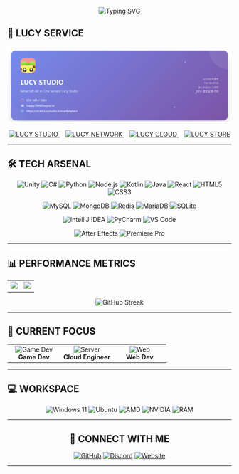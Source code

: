 <div align="center">
  
![Typing SVG](https://readme-typing-svg.demolab.com?font=Fira+Code&size=24&duration=3000&pause=1000&color=667EEA&center=true&vCenter=true&multiline=true&width=700&height=80&lines=HI+there!;I'm+Woojun+Choi+(happy704),+CEO+of+LUCY+STUDIO.)

</div>

## 🌙 **LUCY SERVICE**

<div align="center">



<img src="https://raw.githubusercontent.com/happy704/happy704/refs/heads/main/img/banner.webp" alt="lucystudio1"/>
<br><br>
<a href="https://lucystudio.kr/">
<img src="https://img.shields.io/badge/🏢-LUCY_STUDIO-5865f2?style=for-the-badge&logoColor=white&labelColor=5865f2" alt="LUCY STUDIO"/>
</a>
&nbsp;&nbsp;
<a href="https://www.lucymc.kr/">
<img src="https://img.shields.io/badge/🎮-LUCY_NETWORK-57f287?style=for-the-badge&logoColor=white&labelColor=57f287" alt="LUCY NETWORK"/>
</a>
&nbsp;&nbsp;
<a href="https://cloud.lucystudio.kr/">
<img src="https://img.shields.io/badge/☁️-LUCY_CLOUD-ffd43b?style=for-the-badge&logoColor=white&labelColor=ffd43b" alt="LUCY CLOUD"/>
</a>
&nbsp;&nbsp;
<a href="https://store.lucystudio.kr/marketplace">
<img src="https://img.shields.io/badge/🛍️-LUCY_STORE-f38ba8?style=for-the-badge&logoColor=white&labelColor=f38ba8" alt="LUCY STORE"/>
</a>

</div>

---

## 🛠️ **TECH ARSENAL**
<div align="center">

![Unity](https://img.shields.io/badge/Unity-100000?style=for-the-badge&logo=unity&logoColor=white)
![C#](https://img.shields.io/badge/C%23-239120?style=for-the-badge&logo=c-sharp&logoColor=white)
![Python](https://img.shields.io/badge/Python-3776AB?style=for-the-badge&logo=python&logoColor=white)
![Node.js](https://img.shields.io/badge/Node.js-43853D?style=for-the-badge&logo=node.js&logoColor=white)
![Kotlin](https://img.shields.io/badge/Kotlin-0095D5?style=for-the-badge&logo=kotlin&logoColor=white)
![Java](https://img.shields.io/badge/Java-ED8B00?style=for-the-badge&logo=openjdk&logoColor=white)
![React](https://img.shields.io/badge/React-20232A?style=for-the-badge&logo=react&logoColor=61DAFB)
![HTML5](https://img.shields.io/badge/HTML5-E34F26?style=for-the-badge&logo=html5&logoColor=white)
![CSS3](https://img.shields.io/badge/CSS3-1572B6?style=for-the-badge&logo=css3&logoColor=white)

![MySQL](https://img.shields.io/badge/MySQL-00000F?style=for-the-badge&logo=mysql&logoColor=white)
![MongoDB](https://img.shields.io/badge/MongoDB-4EA94B?style=for-the-badge&logo=mongodb&logoColor=white)
![Redis](https://img.shields.io/badge/Redis-DC382D?style=for-the-badge&logo=redis&logoColor=white)
![MariaDB](https://img.shields.io/badge/MariaDB-003545?style=for-the-badge&logo=mariadb&logoColor=white)
![SQLite](https://img.shields.io/badge/SQLite-07405E?style=for-the-badge&logo=sqlite&logoColor=white)

![IntelliJ IDEA](https://img.shields.io/badge/IntelliJ_IDEA-000000?style=for-the-badge&logo=intellij-idea&logoColor=white)
![PyCharm](https://img.shields.io/badge/PyCharm-000000?style=for-the-badge&logo=pycharm&logoColor=white)
![VS Code](https://img.shields.io/badge/VISUAL_STUDIO_CODE-007ACC?style=for-the-badge&logo=visual-studio-code&logoColor=white)

![After Effects](https://img.shields.io/badge/Adobe%20After%20Effects-9999FF?style=for-the-badge&logo=Adobe%20After%20Effects&logoColor=white)
![Premiere Pro](https://img.shields.io/badge/Adobe%20Premiere%20Pro-9999FF?style=for-the-badge&logo=Adobe%20Premiere%20Pro&logoColor=white)

</div>

---

## 📊 **PERFORMANCE METRICS**

<div align="center">

<table>
<tr>
<td>
<img height="180em" src="https://github-readme-stats-chi-ten-31.vercel.app/api?username=happy704&show_icons=true&theme=tokyonight&rank_icon=github&hide_border=true&bg_color=0d1117&title_color=667eea&icon_color=764ba2&text_color=ffffff" />
</td>
<td>
<img height="180em" src="https://github-readme-stats-chi-ten-31.vercel.app/api/top-langs/?username=happy704&layout=compact&theme=tokyonight&hide_border=true&bg_color=0d1117&title_color=667eea&text_color=ffffff" />
</td>
</tr>
</table>

![GitHub Streak](https://github-readme-streak-stats.herokuapp.com/?user=happy704&theme=tokyonight&hide_border=true&background=0d1117&ring=667eea&fire=764ba2&currStreakLabel=667eea)

</div>

---

## 🎯 **CURRENT FOCUS**
<div align="center">
<table>
<tr>
<td align="center" width="33.33%">
<img src="https://cdn.jsdelivr.net/gh/devicons/devicon/icons/kotlin/kotlin-original.svg" width="48" height="48" alt="Game Dev"/>
<br><strong>Game Dev</strong>
</td>
<td align="center" width="33.33%">
<img src="https://img.icons8.com/color/48/000000/server.png" width="48" height="48" alt="Server"/>
<br><strong>Cloud Engineer</strong>
</td>
<td align="center" width="33.33%">
<img src="https://cdn.jsdelivr.net/gh/devicons/devicon/icons/react/react-original.svg" width="48" height="48" alt="Web"/>
<br><strong>Web Dev</strong>
</td>
</tr>
</table>
</div>

---

## 💻 **WORKSPACE**

<div align="center">

![Windows 11](https://img.shields.io/badge/Windows_11-0078D6?style=for-the-badge&logo=windows&logoColor=white)
![Ubuntu](https://img.shields.io/badge/Ubuntu-E95420?style=for-the-badge&logo=ubuntu&logoColor=white)
![AMD](https://img.shields.io/badge/AMD-Ryzen_5_7500F-ED1C24?style=for-the-badge&logo=amd&logoColor=white)
![NVIDIA](https://img.shields.io/badge/NVIDIA-RTX_4060-76B900?style=for-the-badge&logo=nvidia&logoColor=white)
![RAM](https://img.shields.io/badge/RAM-32GB-FF6B35?style=for-the-badge&logo=memory&logoColor=white)

</div>

---

<div align="center">

## 🌟 **CONNECT WITH ME**

[![GitHub](https://img.shields.io/badge/GitHub-100000?style=for-the-badge&logo=github&logoColor=white)](https://github.com/happy704)
[![Discord](https://img.shields.io/badge/Discord-5865F2?style=for-the-badge&logo=discord&logoColor=white)](https://discord.com/invite/qbKyfY5vcf)
[![Website](https://img.shields.io/badge/Website-667eea?style=for-the-badge&logo=About.me&logoColor=white)](https://happy704.xyz)

---

</div>

